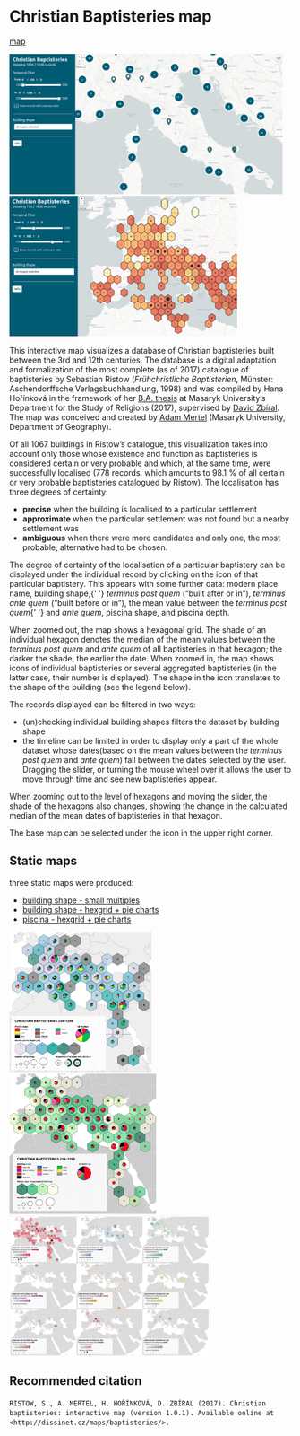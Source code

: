 # Christian Baptisteries map

[map](http://dissinet.cz/maps/baptisteries/)

<img src="./public/screen1.png" alt="screenshot1" height="250" />
<img src="./public/screen2.png" alt="screenshot2" height="250" />

This interactive map visualizes a database of Christian baptisteries built
between the 3rd and 12th centuries. The database is a digital adaptation and
formalization of the most complete (as of 2017) catalogue of baptisteries by
Sebastian Ristow (_Frühchristliche Baptisterien_, Münster: Aschendorffsche
Verlagsbuchhandlung, 1998) and was compiled by Hana Hořínková in the framework
of her [B.A. thesis](http://is.muni.cz/th/439223/ff_b/?lang=en) at Masaryk
University’s Department for the Study of Religions (2017), supervised by
[David Zbíral](http://www.david-zbiral.cz/). The map was conceived and created
by [Adam Mertel](https://github.com/adammertel) (Masaryk University, Department
of Geography).

Of all 1067 buildings in Ristow’s catalogue, this visualization takes into
account only those whose existence and function as baptisteries is considered
certain or very probable and which, at the same time, were successfully
localised (778 records, which amounts to 98.1 % of all certain or very probable
baptisteries catalogued by Ristow). The localisation has three degrees of
certainty:

- **precise** when the building is localised to a particular settlement
- **approximate** when the particular settlement was not found but a
  nearby settlement was
- **ambiguous** when there were more candidates and only one, the most probable,
  alternative had to be chosen.

The degree of certainty of the localisation of a particular baptistery can be
displayed under the individual record by clicking on the icon of that particular
baptistery. This appears with some further data: modern place name, building
shape,{' '} _terminus post quem_ (“built after or in”), _terminus ante quem_
(“built before or in”), the mean value between the _terminus post quem_{' '} and
_ante quem_, piscina shape, and piscina depth.

When zoomed out, the map shows a hexagonal grid. The shade of an individual
hexagon denotes the median of the mean values between the _terminus post quem_
and _ante quem_ of all baptisteries in that hexagon; the darker the shade, the
earlier the date. When zoomed in, the map shows icons of individual baptisteries
or several aggregated baptisteries (in the latter case, their number is
displayed). The shape in the icon translates to the shape of the building (see
the legend below).

The records displayed can be filtered in two ways:

- (un)checking individual building shapes filters the dataset by building shape
- the timeline can be limited in order to display only a part of the whole
  dataset whose dates(based on the mean values between the _terminus post quem_
  and _ante quem_) fall between the dates selected by the user. Dragging the
  slider, or turning the mouse wheel over it allows the user to move through
  time and see new baptisteries appear.

When zooming out to the level of hexagons and moving the slider, the shade of
the hexagons also changes, showing the change in the calculated median of the
mean dates of baptisteries in that hexagon.

The base map can be selected under the icon in the upper right corner.

## Static maps

three static maps were produced:

- [building shape - small multiples](http://dissinet.cz/maps/baptisteries/multiples)
- [building shape - hexgrid + pie charts](https://dissinet.cz/maps/baptisteries/shape/)
- [piscina - hexgrid + pie charts](http://http://dissinet.cz/maps/baptisteries/piscina)

<img src="./public/static_piscina.png" alt="screenshot3" height="250" />
<img src="./public/static_shape.png" alt="screenshot4" height="250" />
<img src="./public/static_multiples.png" alt="screenshot5" height="250" />

## Recommended citation

`RISTOW, S., A. MERTEL, H. HOŘÍNKOVÁ, D. ZBÍRAL (2017). Christian baptisteries: interactive map (version 1.0.1). Available online at <http://dissinet.cz/maps/baptisteries/>.`
